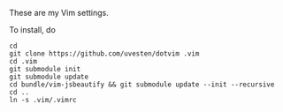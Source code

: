 These are my Vim settings.


To install, do

    cd
    git clone https://github.com/uvesten/dotvim .vim
    cd .vim
    git submodule init
    git submodule update
    cd bundle/vim-jsbeautify && git submodule update --init --recursive
    cd ..
    ln -s .vim/.vimrc
